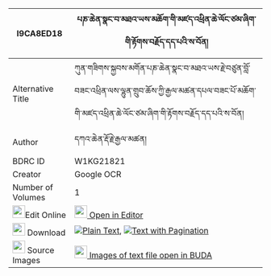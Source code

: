 |I9CA8ED18|པཎ་ཆེན་སྣང་བ་མཐའ་ཡས་མཆོག་གི་མཛད་འཕྲིན་ཆེ་ལོང་ཙམ་ཞིག་གི་རྟོགས་བརྗོད་དད་པའི་ས་བོན། 
| --- | --- 
|Alternative Title |ཀུན་གཟིགས་སྐྱབས་མགོན་པཎ་ཆེན་སྣང་བ་མཐའ་ཡས་རྗེ་བཙུན་བློ་བཟང་འཕྲིན་ལས་ལྷུན་གྲུབ་ཆོས་ཀྱི་རྒྱལ་མཚན་དཔལ་བཟང་པོ་མཆོག་གི་མཛད་འཕྲིན་ཆེ་ལོང་ཙམ་ཞིག་གི་རྟོགས་བརྗོད་དད་པའི་ས་བོན།
|Author| དཀའ་ཆེན་རྡོ་རྗེ་རྒྱལ་མཚན།
|BDRC ID | W1KG21821
|Creator | Google OCR
|Number of Volumes| 1
|<img width="25" src="https://img.icons8.com/color/25/000000/edit-property.png">Edit Online| [<img width="25" src="https://avatars.githubusercontent.com/u/45091458?s=200&v=4"> Open in Editor](http://editor.openpecha.org/I9CA8ED18)
|<img width="25" src="https://img.icons8.com/fluent/48/000000/download-2.png"/>  Download | [![](https://img.icons8.com/color/20/000000/txt.png)Plain Text](https://github.com/Openpecha/I9CA8ED18/releases/download/v1/penchen_nangwa_ta_ye_chok_gi_d_plain_I9CA8ED18.zip), [![](https://img.icons8.com/color/20/000000/txt.png)Text with Pagination](https://github.com/Openpecha/I9CA8ED18/releases/download/v1/penchen_nangwa_ta_ye_chok_gi_d_pages_I9CA8ED18.zip)
|<img width="25" src="https://img.icons8.com/plasticine/100/000000/pictures-folder.png"/>  Source Images | [<img width="25" src="https://library.bdrc.io/icons/BUDA-small.svg"> Images of text file open in BUDA](https://library.bdrc.io/show/bdr:W1KG21821)